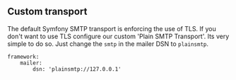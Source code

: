 Custom transport
------------
The default Symfony SMTP transport is enforcing the use of TLS. If you don't want to use TLS configure our custom 'Plain SMTP Transport'.
Its very simple to do so. Just change the `smtp` in the mailer DSN to `plainsmtp`.  

```
framework:
    mailer:
        dsn: 'plainsmtp://127.0.0.1'
```
